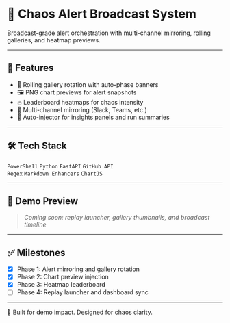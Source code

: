 # 📡 Chaos Alert Broadcast System

Broadcast-grade alert orchestration with multi-channel mirroring, rolling galleries, and heatmap previews.

---

## 🚀 Features

- 🔁 Rolling gallery rotation with auto-phase banners  
- 🖼️ PNG chart previews for alert snapshots  
- 🔥 Leaderboard heatmaps for chaos intensity  
- 📣 Multi-channel mirroring (Slack, Teams, etc.)  
- 🧠 Auto-injector for insights panels and run summaries

---

## 🛠️ Tech Stack

`PowerShell` `Python` `FastAPI` `GitHub API`  
`Regex` `Markdown Enhancers` `ChartJS`

---

## 📸 Demo Preview

> _Coming soon: replay launcher, gallery thumbnails, and broadcast timeline_

---

## ✅ Milestones

- [x] Phase 1: Alert mirroring and gallery rotation  
- [x] Phase 2: Chart preview injection  
- [x] Phase 3: Heatmap leaderboard  
- [ ] Phase 4: Replay launcher and dashboard sync

---

📍 Built for demo impact. Designed for chaos clarity.
